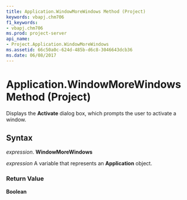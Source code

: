 ```yaml
---
title: Application.WindowMoreWindows Method (Project)
keywords: vbapj.chm706
f1_keywords:
- vbapj.chm706
ms.prod: project-server
api_name:
- Project.Application.WindowMoreWindows
ms.assetid: 66c50a0c-624d-485b-d6c8-3046643dcb36
ms.date: 06/08/2017
---
```



# Application.WindowMoreWindows Method (Project)

Displays the **Activate** dialog box, which prompts the user to activate a window.


## Syntax

 _expression_. **WindowMoreWindows**

 _expression_ A variable that represents an **Application** object.


### Return Value

 **Boolean**


